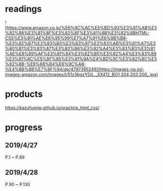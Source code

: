 # readings
![https://www.amazon.co.jp/%E6%9C%AC%E5%BD%93%E3%81%AB%E3%82%88%E3%81%8F%E3%82%8F%E3%81%8B%E3%82%8BHTML-CSS%E3%81%AE%E6%95%99%E7%A7%91%E6%9B%B8-%E3%82%B7%E3%83%B3%E3%83%97%E3%83%AB%E3%81%A7%E3%80%81%E3%83%87%E3%82%B6%E3%82%A4%E3%83%B3%E3%81%AE%E8%89%AF%E3%81%84%E3%82%B5%E3%82%A4%E3%83%88%E3%81%8C%E5%BF%85%E3%81%9A%E4%BD%9C%E3%82%8C%E3%82%8B-%E9%88%B4%E6%9C%A8-%E4%BB%8B%E7%BF%94/dp/4797395249](https://images-na.ssl-images-amazon.com/images/I/51z3bgzYDiL._SX412_BO1,204,203,200_.jpg)
# products
https://kazufumiw.github.io/practice_html_css/

# progress
## 2019/4/27
P.1 ~ P.89
## 2019/4/28
P.90 ~ P.130
